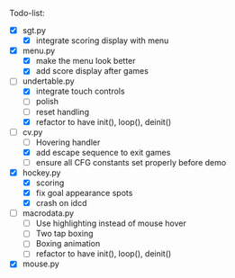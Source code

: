 Todo-list:
- [x] sgt.py
    - [x] integrate scoring display with menu
- [x] menu.py
	- [x] make the menu look better
	- [x] add score display after games
- [ ] undertable.py
	- [x] integrate touch controls
	- [ ] polish
	- [ ] reset handling
    - [x] refactor to have init(), loop(), deinit()
- [ ] cv.py
    - [ ] Hovering handler
    - [x] add escape sequence to exit games
    - [ ] ensure all CFG constants set properly before demo
- [x] hockey.py
	- [x] scoring
	- [x] fix goal appearance spots
	- [x] crash on idcd
- [ ] macrodata.py
    - [ ] Use highlighting instead of mouse hover
    - [ ] Two tap boxing
    - [ ] Boxing animation
    - [ ] refactor to have init(), loop(), deinit()
- [x] mouse.py
